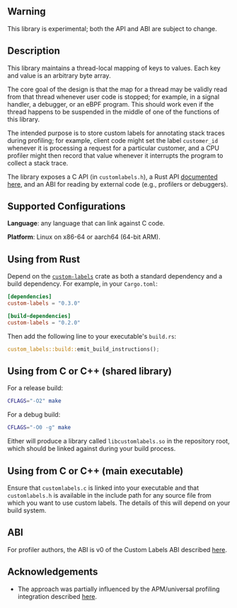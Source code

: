 ## Warning

This library is experimental; both the API and ABI are subject to change.

## Description

This library maintains a thread-local mapping of keys to values.
Each key and value is an arbitrary byte array.

The core goal of the design is that the map for a thread may be
validly read from that thread whenever user code is stopped; for
example, in a signal handler, a debugger, or an eBPF program. This
should work even if the thread happens to be suspended in the middle
of one of the functions of this library.

The intended purpose is to store custom labels for annotating stack traces
during profiling; for example, client code might set the label `customer_id`
whenever it is processing a request for a particular customer,
and a CPU profiler might then record that value whenever it interrupts the program
to collect a stack trace.

The library exposes a C API (in `customlabels.h`), a Rust API
[documented here](https://docs.rs/custom_labels/0.3.0/custom_labels/), and an ABI for reading
by external code (e.g., profilers or debuggers).

## Supported Configurations

**Language**: any language that can link against C code.

**Platform**: Linux on x86-64 or aarch64 (64-bit ARM).

## Using from Rust

Depend on the [`custom-labels`](https://crates.io/crates/custom-labels) crate as both a standard dependency and a build dependency. For example, in your `Cargo.toml`:

``` toml
[dependencies]
custom-labels = "0.3.0"

[build-dependencies]
custom-labels = "0.2.0"
```

Then add the following line to your executable's `build.rs`:

``` rust
custom_labels::build::emit_build_instructions();
```

## Using from C or C++ (shared library)

For a release build:

``` bash
CFLAGS="-O2" make
```

For a debug build:

``` bash
CFLAGS="-O0 -g" make
```

Either will produce a library called `libcustomlabels.so` in the repository root,
which should be linked against during your build process.

## Using from C or C++ (main executable)

Ensure that `customlabels.c` is linked into your executable and that `customlabels.h` is available
in the include path for any source file from which you want to use custom labels. The details of
this will depend on your build system.

## ABI

For profiler authors,
the ABI is v0 of the Custom Labels ABI described [here](custom-labels-v0.md).

## Acknowledgements

* The approach was partially influenced by the APM/universal profiling integration described [here](https://github.com/elastic/apm/blob/bd5fa9c1/specs/agents/universal-profiling-integration.md#process-storage-layout).
